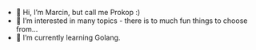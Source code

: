 - 👋 Hi, I’m Marcin, but call me Prokop :)
- 👀 I’m interested in many topics - there is to much fun things to choose from...
- 🌱 I’m currently learning Golang.
<!---
- 💞️ I’m looking to collaborate on ...
--->

<!---
Prokop6/Prokop6 is a ✨ special ✨ repository because its `README.md` (this file) appears on your GitHub profile.
You can click the Preview link to take a look at your changes.
--->

